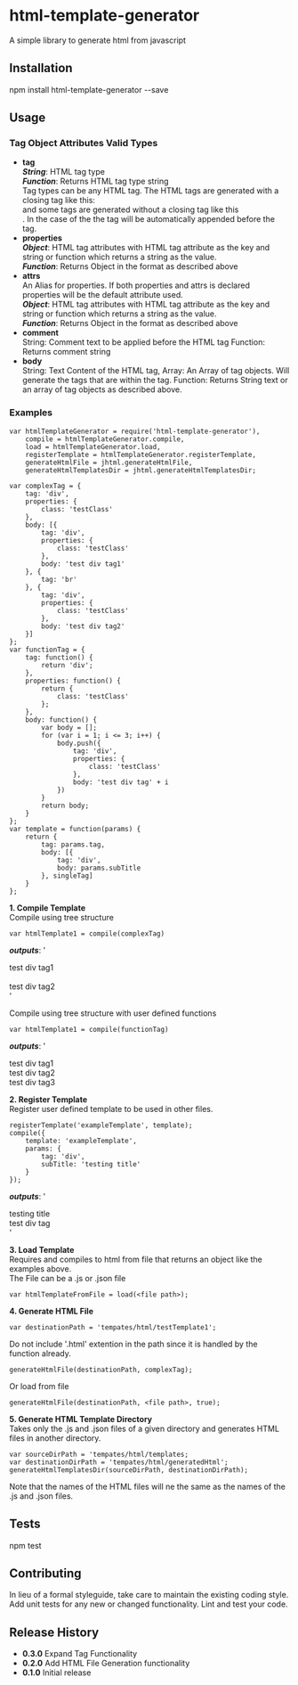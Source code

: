 html-template-generator
=========

A simple library to generate html from javascript

 Installation
 -----------

  npm install html-template-generator --save

 Usage
 -----------
### Tag Object Attributes Valid Types
* **tag**  
***String***: HTML tag type  
***Function***: Returns HTML tag type string  
Tag types can be any HTML tag. The HTML tags are generated with a closing tag like this: <div></div> and some tags are generated without a closing tag like this  <br/>. In the case of the <html> the <!DOCTYPE html> tag will be automatically appended before the tag.
* **properties**  
***Object***: HTML tag attributes with HTML tag attribute as the key and string or function which returns a string as the value.   
***Function***: Returns Object in the format as described above
* **attrs**  
An Alias for properties. If both properties and attrs is declared properties will be the default attribute used.  
***Object***: HTML tag attributes with HTML tag attribute as the key and string or function which returns a string as the value.  
***Function***: Returns Object in the format as described above
* **comment**  
			String: Comment text to be applied before the HTML tag
			Function: Returns comment string
* **body**  
			String: Text Content of the HTML tag,
			Array: An Array of tag objects. Will generate the tags that are within the tag.
			Function: Returns String text or an array of tag objects as described above.

### Examples 
	var htmlTemplateGenerator = require('html-template-generator'),
		compile = htmlTemplateGenerator.compile,
		load = htmlTemplateGenerator.load,
		registerTemplate = htmlTemplateGenerator.registerTemplate,
		generateHtmlFile = jhtml.generateHtmlFile,
		generateHtmlTemplatesDir = jhtml.generateHtmlTemplatesDir;

	var complexTag = {
		tag: 'div',
		properties: {
			class: 'testClass'
		},
		body: [{
			tag: 'div',
			properties: {
				class: 'testClass'
			},
			body: 'test div tag1'
		}, {
			tag: 'br'
		}, {
			tag: 'div',
			properties: {
				class: 'testClass'
			},
			body: 'test div tag2'
		}]
	};
	var functionTag = {
		tag: function() {
			return 'div';
		},
		properties: function() {
			return {
				class: 'testClass'
			};
		},
		body: function() {
			var body = [];
			for (var i = 1; i <= 3; i++) {
				body.push({
					tag: 'div',
					properties: {
						class: 'testClass'
					},
					body: 'test div tag' + i
				})
			}
			return body;
		}
	};
	var template = function(params) {
		return {
			tag: params.tag,
			body: [{
				tag: 'div',
				body: params.subTitle
			}, singleTag]
		}
	};
 **1.	Compile Template**  
Compile using tree structure 

    var htmlTemplate1 = compile(complexTag)  
***outputs***: '<div class="testClass"><div class="testClass">test div tag1</div><br/><div class="testClass">test div tag2</div></div>'

Compile using tree structure with user defined functions 

    var htmlTemplate1 = compile(functionTag)  
***outputs***: '<div class="testClass"><div class="testClass">test div tag1</div><div class="testClass">test div tag2</div><div class="testClass">test div tag3</div></div>

**2. Register Template**  
Register user defined template to be used in other files.

    registerTemplate('exampleTemplate', template);     
    compile({  
        template: 'exampleTemplate',  
        params: {  
            tag: 'div',  
            subTitle: 'testing title'  
        }  
    });  
***outputs***: '<div><div>testing title</div><div class="testClass">test div tag</div></div>'

**3. Load Template**   
Requires and compiles to html from file that returns an object like the examples above.  
The File can be a .js or .json file
	
    var htmlTemplateFromFile = load(<file path>);

**4. Generate HTML File**

	var destinationPath = 'tempates/html/testTemplate1'; 
Do not include '.html' extention in the path since it is handled by the function already.

	generateHtmlFile(destinationPath, complexTag);
Or load from file

	generateHtmlFile(destinationPath, <file path>, true);
	
**5. Generate HTML Template Directory**  
Takes only the .js and .json files of a given directory and generates HTML files in another directory. 

	var sourceDirPath = 'tempates/html/templates; 
	var destinationDirPath = 'tempates/html/generatedHtml';
	generateHtmlTemplatesDir(sourceDirPath, destinationDirPath);
Note that the names of the HTML files will ne the same as the names of the .js and .json files.

	
Tests
-----------

  npm test

 Contributing
 -----------

In lieu of a formal styleguide, take care to maintain the existing coding style.
Add unit tests for any new or changed functionality. Lint and test your code.

 Release History
 -----------

* **0.3.0** Expand Tag Functionality
* **0.2.0** Add HTML File Generation functionality
* **0.1.0** Initial release
